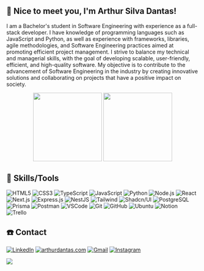  ## :wave: Nice to meet you, I'm Arthur Silva Dantas!

I am a Bachelor's student in Software Engineering with experience as a full-stack developer. I have knowledge of programming languages such as JavaScript and Python, as well as experience with frameworks, libraries, agile methodologies, and Software Engineering practices aimed at promoting efficient project management. I strive to balance my technical and managerial skills, with the goal of developing scalable, user-friendly, efficient, and high-quality software. My objective is to contribute to the advancement of Software Engineering in the industry by creating innovative solutions and collaborating on projects that have a positive impact on society.

<div align="center">
  <img height="180em" src="https://github-readme-stats-coral-xi-32.vercel.app/api?username=ArthurSilvaDantas&show_icons=true&theme=dark&include_all_commits=true&count_private=false"/>
  <img height="180em" src="https://github-readme-stats-coral-xi-32.vercel.app/api/top-langs/?username=ArthurSilvaDantas&layout=compact&langs_count=7&include_all_commits=true&theme=dark"/>
</div>


## :dart: Skills/Tools

![HTML5](https://img.shields.io/badge/html5-%23E44D26.svg?style=for-the-badge&logo=html5&logoColor=white)
![CSS3](https://img.shields.io/badge/css3-%231572B6.svg?style=for-the-badge&logo=css3&logoColor=white)
![TypeScript](https://img.shields.io/badge/typescript-%23007ACC.svg?style=for-the-badge&logo=typescript&logoColor=white)
![JavaScript](https://img.shields.io/badge/javascript-%23323330.svg?style=for-the-badge&logo=javascript&logoColor=%23F7DF1E)
![Python](https://img.shields.io/badge/python-%23000D28.svg?style=for-the-badge&logo=python&logoColor=%23FFD43B)
![Node.js](https://img.shields.io/badge/node.js-%23339933.svg?style=for-the-badge&logo=node.js&logoColor=white)
![React](https://img.shields.io/badge/react-%2328232a.svg?style=for-the-badge&logo=react&logoColor=61DAFB)
![Next.js](https://img.shields.io/badge/next.js-%23000000.svg?style=for-the-badge&logo=next.js&logoColor=white)
![Express.js](https://img.shields.io/badge/express.js-%23404d59.svg?style=for-the-badge&logo=express&logoColor=%2361DAFB)
![NestJS](https://img.shields.io/badge/nestjs-%23E0234E.svg?style=for-the-badge&logo=nestjs&logoColor=white)
![Tailwind](https://img.shields.io/badge/tailwindcss-%2338B2AC.svg?style=for-the-badge&logo=tailwind-css&logoColor=white)
![Shadcn/UI](https://img.shields.io/badge/shadcn/ui-%23000000.svg?style=for-the-badge&logo=shadcn&logoColor=white)
![PostgreSQL](https://img.shields.io/badge/postgresql-%234F5BDB.svg?style=for-the-badge&logo=postgresql&logoColor=white)
![Prisma](https://img.shields.io/badge/prisma-%231572B6.svg?style=for-the-badge&logo=prisma&logoColor=black)
![Postman](https://img.shields.io/badge/Postman-FF6C37.svg?style=for-the-badge&logo=Postman&logoColor=white)
![VSCode](https://img.shields.io/badge/visual%20studio%20code-%23007ACC.svg?style=for-the-badge&logo=visual-studio-code&logoColor=white)
![Git](https://img.shields.io/badge/git-%23F05032.svg?style=for-the-badge&logo=git&logoColor=white)
![GitHub](https://img.shields.io/badge/github-%23121011.svg?style=for-the-badge&logo=github&logoColor=white)
![Ubuntu](https://img.shields.io/badge/ubuntu-%23E95420.svg?style=for-the-badge&logo=ubuntu&logoColor=white)
![Notion](https://img.shields.io/badge/notion-%23000000.svg?style=for-the-badge&logo=notion&logoColor=white)
![Trello](https://img.shields.io/badge/Trello-%23026AA7.svg?style=for-the-badge&logo=Trello&logoColor=white)


## :telephone: Contact

[![LinkedIn](https://img.shields.io/badge/-LinkedIn-%230077B5?style=for-the-badge&logo=linkedin&logoColor=white)](https://www.linkedin.com/in/arthursdantas/)
[![arthurdantas.com](https://img.shields.io/badge/arthurdantas.com-%23696969?style=for-the-badge&logoColor=white)](http://www.arthurdantas.com/)
[![Gmail](https://img.shields.io/badge/-Gmail-red?style=for-the-badge&logo=gmail&logoColor=white)](mailto:contato.arthurdantas.dev@gmail.com)
[![Instagram](https://img.shields.io/badge/-Instagram-%23E4405F?style=for-the-badge&logo=instagram&logoColor=white)](https://www.instagram.com/_arthursilva7/)

![](https://komarev.com/ghpvc/?username=ArthurSilvaDantas&label=📈+You+are+visitor+number&color=green)
